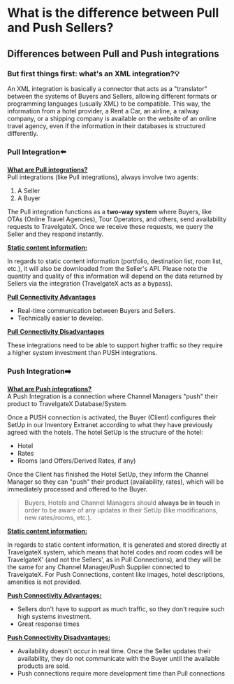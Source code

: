 ﻿---
sidebar_position: 4
---

# What is the difference between Pull and Push Sellers?
## Differences between Pull and Push integrations
### But first things first: what's an XML integration?💡
An XML integration is basically a connector that acts as a "translator" between the systems of Buyers and Sellers, allowing different formats or programming languages ​​(usually XML) to be compatible. This way, the information from a hotel provider, a Rent a Car, an airline, a railway company, or a shipping company is available on the website of an online travel agency, even if the information in their databases is structured differently.

### Pull Integration⬅️
**<ins>What are Pull integrations?</ins>**\
Pull integrations (like Pull integrations), always involve two agents:

1. A Seller
1. A Buyer

The Pull integration functions as a **two-way system** where Buyers, like OTAs (Online Travel Agencies), Tour Operators, and others, send availability requests to TravelgateX. Once we receive these requests, we query the Seller and they respond instantly.

**<ins>Static content information:</ins>**

In regards to static content information (portfolio, destination list, room list, etc.), it will also be downloaded from the Seller's API.  Please note the quantity and quality of this information will depend on the data returned by Sellers via the integration (TravelgateX acts as a bypass).

<ins>**Pull Connectivity Advantages</ins>**
- Real-time communication between Buyers and Sellers.
- Technically easier to develop.

**<ins>Pull Connectivity  Disadvantages</ins>**

These integrations need to be able to support higher traffic so they require a higher system investment than PUSH integrations.

### Push Integration➡️
**<ins>What are Push integrations?</ins>**\
A Push Integration is a connection where Channel Managers "push" their product to TravelgateX Database/System.

Once a PUSH connection is activated, the Buyer (Client) configures their SetUp in our Inventory Extranet according to what they have previously agreed with the hotels. The hotel SetUp is the structure of the hotel:

- Hotel
- Rates
- Rooms (and Offers/Derived Rates, if any)

Once the Client has finished the Hotel SetUp, they inform the Channel Manager so they can "push" their product (availability, rates), which will be immediately processed and offered to the Buyer.

>Buyers, Hotels and Channel Managers should **always be in touch** in order to be aware of any updates in their SetUp (like modifications, new rates/rooms, etc.).

<ins>**Static content information:**<ins>

In regards to static content information, it is generated and stored directly at TravelgateX system, which means that hotel codes and room codes will be TravelgateX' (and not the Sellers', as in Pull Connections), and they will be the same for any Channel Manager/Push Supplier connected to TravelgateX. For Push Connections, content like images, hotel descriptions, amenities is not provided.

**<ins>Push Connectivity Advantages:</ins>**
- Sellers don't have to support as much traffic, so they don't require such high systems investment.
- Great response times

**<ins>Push Connectivity Disadvantages:</ins>**
- Availability doesn't occur in real time. Once the Seller updates their availability, they do not communicate with the Buyer until the available products are sold.
- Push connections require more development time than Pull connections